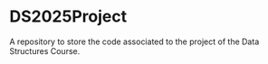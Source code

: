 # DS2025Project
A repository to store the code associated to the project of the Data Structures Course.
